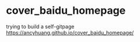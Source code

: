 # cover_baidu_homepage
trying to build a self-gitpage
https://ancyhuang.github.io/cover_baidu_homepage/
